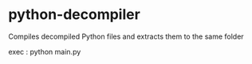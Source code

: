 # python-decompiler


Compiles decompiled Python files and extracts them to the same folder


exec : python main.py
